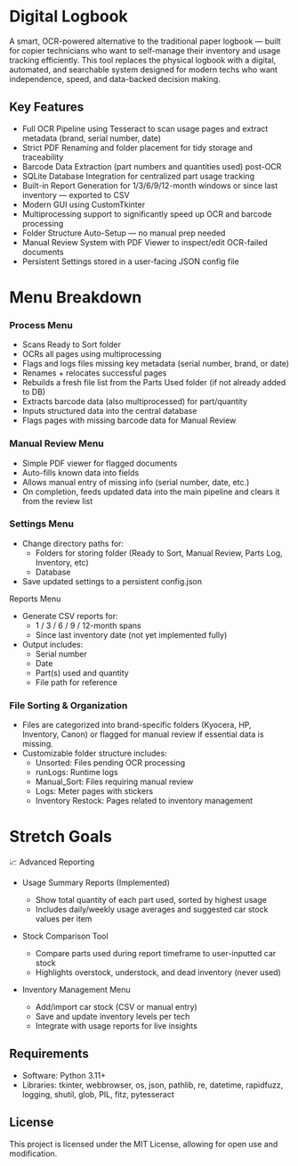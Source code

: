 # Digital Logbook
A smart, OCR-powered alternative to the traditional paper logbook — built for copier technicians who want to self-manage their inventory and usage tracking efficiently. This tool replaces the physical logbook with a digital, automated, and searchable system designed for modern techs who want independence, speed, and data-backed decision making.

## Key Features
- Full OCR Pipeline using Tesseract to scan usage pages and extract metadata (brand, serial number, date)
- Strict PDF Renaming and folder placement for tidy storage and traceability
- Barcode Data Extraction (part numbers and quantities used) post-OCR
- SQLite Database Integration for centralized part usage tracking
- Built-in Report Generation for 1/3/6/9/12-month windows or since last inventory — exported to CSV
- Modern GUI using CustomTkinter
- Multiprocessing support to significantly speed up OCR and barcode processing
- Folder Structure Auto-Setup — no manual prep needed
- Manual Review System with PDF Viewer to inspect/edit OCR-failed documents
- Persistent Settings stored in a user-facing JSON config file

# Menu Breakdown
### Process Menu

- Scans Ready to Sort folder
- OCRs all pages using multiprocessing
- Flags and logs files missing key metadata (serial number, brand, or date)
- Renames + relocates successful pages
- Rebuilds a fresh file list from the Parts Used folder (if not already added to DB)
- Extracts barcode data (also multiprocessed) for part/quantity
- Inputs structured data into the central database
- Flags pages with missing barcode data for Manual Review

### Manual Review Menu

- Simple PDF viewer for flagged documents
- Auto-fills known data into fields
- Allows manual entry of missing info (serial number, date, etc.)
- On completion, feeds updated data into the main pipeline and clears it from the review list

### Settings Menu

- Change directory paths for:
  - Folders for storing folder (Ready to Sort, Manual Review, Parts Log, Inventory, etc)
  - Database
- Save updated settings to a persistent config.json

Reports Menu

- Generate CSV reports for:
  - 1 / 3 / 6 / 9 / 12-month spans
  - Since last inventory date (not yet implemented fully)
- Output includes:
  - Serial number
  - Date
  - Part(s) used and quantity
  - File path for reference

### File Sorting & Organization
- Files are categorized into brand-specific folders (Kyocera, HP, Inventory, Canon) or flagged for manual review if essential data is missing.
- Customizable folder structure includes:
  - Unsorted: Files pending OCR processing
  - runLogs: Runtime logs
  - Manual_Sort: Files requiring manual review
  - Logs: Meter pages with stickers
  - Inventory Restock: Pages related to inventory management


# Stretch Goals
📈 Advanced Reporting

- Usage Summary Reports (Implemented)
  - Show total quantity of each part used, sorted by highest usage
  - Includes daily/weekly usage averages and suggested car stock values per item

- Stock Comparison Tool
  - Compare parts used during report timeframe to user-inputted car stock
  - Highlights overstock, understock, and dead inventory (never used)

- Inventory Management Menu
  - Add/import car stock (CSV or manual entry)
  - Save and update inventory levels per tech
  - Integrate with usage reports for live insights

## Requirements
- Software: Python 3.11+
- Libraries: tkinter, webbrowser, os, json, pathlib, re, datetime, rapidfuzz, logging, shutil, glob, PIL, fitz, pytesseract

## License
This project is licensed under the MIT License, allowing for open use and modification.